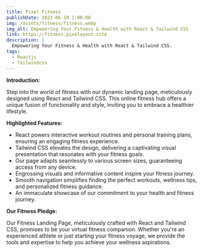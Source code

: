 ```yaml
---
title: Pixel Fitness
publishDate: 2023-06-10 1:00:00
img: /assets/fitness/fitness.webp
img_alt: Empowering Your Fitness & Health with React & Tailwind CSS
link: https://fitness.pixelayout.site
description: |
  Empowering Your Fitness & Health with React & Tailwind CSS.
tags:
  - Reactjs
  - Tailwindcss
---
```


**Introduction:**

Step into the world of fitness with our dynamic landing page, meticulously designed using React and Tailwind CSS. This online fitness hub offers a unique fusion of functionality and style, inviting you to embrace a healthier lifestyle.

**Highlighted Features:**

- React powers interactive workout routines and personal training plans, ensuring an engaging fitness experience.
- Tailwind CSS elevates the design, delivering a captivating visual presentation that resonates with your fitness goals.
- Our page adapts seamlessly to various screen sizes, guaranteeing access from any device.
- Engrossing visuals and informative content inspire your fitness journey.
- Smooth navigation simplifies finding the perfect workouts, wellness tips, and personalized fitness guidance.
- An immaculate showcase of our commitment to your health and fitness journey.

**Our Fitness Pledge:**

Our Fitness Landing Page, meticulously crafted with React and Tailwind CSS, promises to be your virtual fitness companion. Whether you're an experienced athlete or just starting your fitness voyage, we provide the tools and expertise to help you achieve your wellness aspirations.
